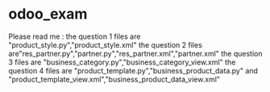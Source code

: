 # odoo_exam
Please read me : 
the question 1 files are "product_style.py","product_style.xml" 
the question 2 files are"res_partner.py","partner.py","res_partner.xml","partner.xml"
the question 3 files are "business_category.py","business_category_view.xml" 
the question 4 files are "product_template.py","business_product_data.py" and "product_template_view.xml","business_product_data_view.xml" 

